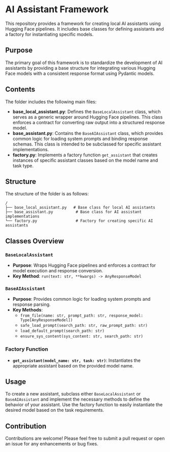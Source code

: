# AI Assistant Framework

This repository provides a framework for creating local AI assistants using Hugging Face pipelines. It includes base classes for defining assistants and a factory for instantiating specific models.

## Purpose
The primary goal of this framework is to standardize the development of AI assistants by providing a base structure for integrating various Hugging Face models with a consistent response format using Pydantic models.

## Contents
The folder includes the following main files:

- **base_local_assistant.py**: Defines the `BaseLocalAssistant` class, which serves as a generic wrapper around Hugging Face pipelines. This class enforces a contract for converting raw output into a structured response model.
- **base_assistant.py**: Contains the `BaseAIAssistant` class, which provides common logic for loading system prompts and binding response schemas. This class is intended to be subclassed for specific assistant implementations.
- **factory.py**: Implements a factory function `get_assistant` that creates instances of specific assistant classes based on the model name and task type.

## Structure
The structure of the folder is as follows:

```
/
├── base_local_assistant.py   # Base class for local AI assistants
├── base_assistant.py          # Base class for AI assistant implementations
└── factory.py                 # Factory for creating specific AI assistants
```

## Classes Overview
### `BaseLocalAssistant`
- **Purpose**: Wraps Hugging Face pipelines and enforces a contract for model execution and response conversion.
- **Key Method**: `run(text: str, **kwargs) -> AnyResponseModel`

### `BaseAIAssistant`
- **Purpose**: Provides common logic for loading system prompts and response parsing.
- **Key Methods**:
  - `from_file(name: str, prompt_path: str, response_model: Type[AnyResponseModel])`
  - `safe_load_prompt(search_path: str, raw_prompt_path: str)`
  - `load_default_prompt(search_path: str)`
  - `ensure_sys_content(sys_content: str, search_path: str)`

### Factory Function
- **`get_assistant(model_name: str, task: str)`**: Instantiates the appropriate assistant based on the provided model name.

## Usage
To create a new assistant, subclass either `BaseLocalAssistant` or `BaseAIAssistant` and implement the necessary methods to define the behavior of your assistant. Use the factory function to easily instantiate the desired model based on the task requirements.

## Contribution
Contributions are welcome! Please feel free to submit a pull request or open an issue for any enhancements or bug fixes.
